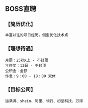 ## BOSS直聘

### **【简历优化】**

```markdown
丰富以往的项目经历，侧重优化技术点
```

### **【理想待遇】**

```shell
月薪：25k以上 - 不封顶
年终奖：13薪 - 不封顶
公积金：全额
作息：9：00 - 18：00 双休
```

### **【目标公司】**

```shell
运满满、shein、阿里、领行、初至科技、万得
```
